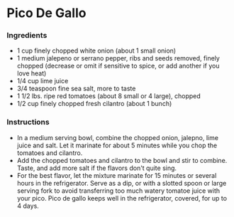 # Pico De Gallo

### Ingredients
- 1 cup finely chopped white onion (about 1 small onion)
- 1 medium jalepeno or serrano pepper, ribs and seeds removed, finely chopped (decrease or omit if sensitive to spice, or add another if you love heat)
- 1/4 cup lime juice
- 3/4 teaspoon fine sea salt, more to taste
- 1 1/2 lbs. ripe red tomatoes (about 8 small or 4 large), chopped
- 1/2 cup finely chopped fresh cilantro (about 1 bunch)

### Instructions
- In a medium serving bowl, combine the chopped onion, jalepno, lime juice and salt. Let it marinate for about 5 minutes while you chop the tomatoes and cilantro.
- Add the chopped tomatoes and cilantro to the bowl and stir to combine. Taste, and add more salt if the flavors don't quite sing.
- For the best flavor, let the mixture marinate for 15 minutes or several hours in the refrigerator. Serve as a dip, or with a slotted spoon or large serving fork to avoid transferring too much watery tomatoe juice with your pico. Pico de gallo keeps well in the refrigerator, covered, for up to 4 days.